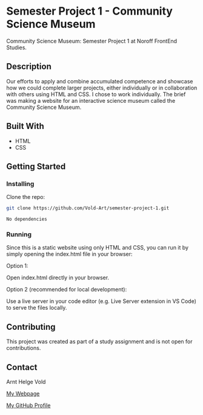 # Semester Project 1 - Community Science Museum

Community Science Museum: Semester Project 1 at Noroff FrontEnd Studies.

## Description

Our efforts to apply and combine accumulated competence and showcase how we could complete larger projects, either individually or in collaboration with others using HTML and CSS. I chose to work individually. The brief was making a website for an interactive science museum called the Community Science Museum.

## Built With

- HTML
- CSS

## Getting Started

### Installing

Clone the repo:

```bash
git clone https://github.com/Vold-Art/semester-project-1.git
```

```
No dependencies
```

### Running

Since this is a static website using only HTML and CSS, you can run it by simply opening the index.html file in your browser:

Option 1:

Open index.html directly in your browser.

Option 2 (recommended for local development):

Use a live server in your code editor (e.g. Live Server extension in VS Code) to serve the files locally.

## Contributing

This project was created as part of a study assignment and is not open for contributions.

## Contact

Arnt Helge Vold

[My Webpage](www.vold-art.com)

[My GitHub Profile](https://github.com/Vold-Art)
